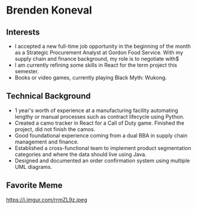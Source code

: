 # Brenden Koneval

## Interests

- I accepted a new full-time job opportunity in the beginning of the month as a Strategic Procurement Analyst at Gordon Food Service. With my supply chain and finance background, my role is to negotiate with$
- I am currently refining some skills in React for the term project this semester.
- Books or video games, currently playing Black Myth: Wukong.

## Technical Background

- 1 year's worth of experience at a manufacturing facility automating lengthy or manual processes such as contract lifecycle using Python.
- Created a camo tracker in React for a Call of Duty game. Finished the project, did not finish the camos.
- Good foundational experience coming from a dual BBA in supply chain management and finance.
- Established a cross-functional team to implement product segmentation categories and where the data should live using Java.
- Designed and documented an order confirmation system using multiple UML diagrams.

## Favorite Meme

https://i.imgur.com/rrmZL9z.jpeg



